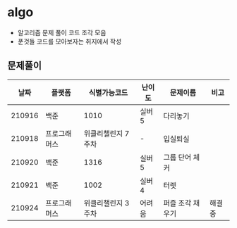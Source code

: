 # algo

-   알고리즘 문제 풀이 코드 조각 모음
-   푼것들 코드를 모아보자는 취지에서 작성

## 문제풀이

| 날짜   | 플랫폼       | 식별가능코드       | 난이도 | 문제이름         | 비고   |
| ------ | ------------ | ------------------ | ------ | ---------------- | ------ |
| 210916 | 백준         | 1010               | 실버5  | 다리놓기         |        |
| 210918 | 프로그래머스 | 위클리챌린지 7주차 | -      | 입실퇴실         |        |
| 210920 | 백준         | 1316               | 실버5  | 그룹 단어 체커   |        |
| 210921 | 백준         | 1002               | 실버4  | 터렛             |        |
| 210924 | 프로그래머스 | 위클리챌린지 3주차 | 어려움 | 퍼즐 조각 채우기 | 해결중 |
